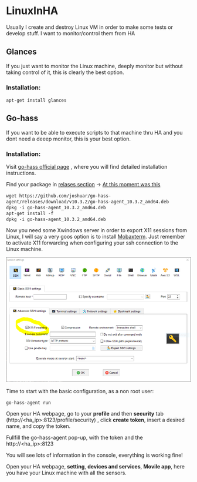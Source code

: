 # LinuxInHA
Usually I create and destroy Linux VM in order to make some tests or develop stuff. I want to monitor/control them from HA

## Glances

If you just want to monitor the Linux machine, deeply monitor but without taking control of it, this is clearly the best option.

### Installation:
```
apt-get install glances
```

## Go-hass

If you want to be able to execute scripts to that machine thru HA and you dont need a deeep monitor, this is your best option.

### Installation:

Visit [go-hass official page](https://github.com/joshuar/go-hass-agent) , where you will find detailed installation instructions.

Find your package in [relases section](https://github.com/joshuar/go-hass-agent/releases) -> [At this moment was this](https://github.com/joshuar/go-hass-agent/releases/download/v10.3.2/go-hass-agent_10.3.2_amd64.deb)

```
wget https://github.com/joshuar/go-hass-agent/releases/download/v10.3.2/go-hass-agent_10.3.2_amd64.deb
dpkg -i go-hass-agent_10.3.2_amd64.deb
apt-get install -f
dpkg -i go-hass-agent_10.3.2_amd64.deb
```

Now you need some Xwindows server in order to export X11 sessions from Linux, I will say a very goos option is to install [Mobaxterm](https://mobaxterm.mobatek.net/). Just remember to activate X11 forwarding when configuring your ssh connection to the Linux machine.

![Image](MobaXtermX11FWD.png)

Time to start with the basic configuration, as a non root user:

```
go-hass-agent run
```
Open your HA webpage, go to your **profile** and then **security** tab (http://<ha_ip>:8123/profile/security) , click **create token**, insert a desired name, and copy the token.

Fullfill the go-hass-agent pop-up, with the token and the http://<ha_ip>:8123

You will see lots of information in the console, everything is working fine!

Open your HA webpage, **setting**, **devices and services**, **Movile app**, here you have your Linux machine with all the sensors.
